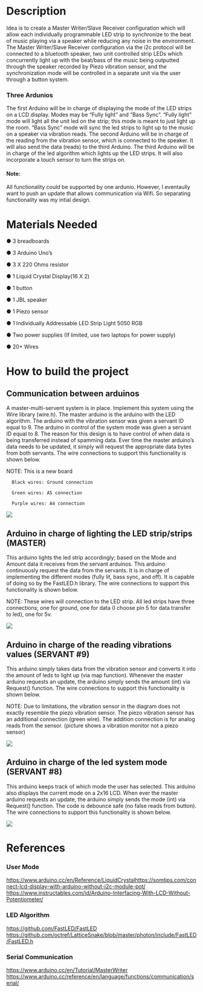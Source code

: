 # Description

Idea is to create a Master Writer/Slave Receiver configuration which
will allow each individually programmable LED strip to synchronize to the beat of music
playing via a speaker while reducing any noise in the environment. 
The Master Writer/Slave Receiver configuration via the i2c protocol will be connected to a
bluetooth speaker, two unit controlled strip LEDs which concurrently light up with the
beat/bass of the music being outputted through the speaker recorded by Piezo vibration
sensor, and the synchronization mode will be controlled in a separate unit via the user
through a button system.

### Three Ardunios
The first Arduino will be in charge of displaying the mode of the LED strips on a LCD display. 
Modes may be “Fully light” and “Bass Sync”. “Fully light” mode will light all the unit led on 
the strip; this mode is meant to just light up the room. “Bass Sync” mode will sync the led strips 
to light up to the music on a speaker via vibration reads. The second Arduino will be in charge of 
the reading from the vibration sensor, which is connected to the speaker. It will also send the
data (reads) to the third Arduino. The third Arduino will be in charge of the led algorithm
which lights up the LED strips. It will also incorporate a touch sensor to turn the strips on.

#### Note: 
All functionality could be supported by one ardunio. However, I eventaully 
want to push an update that allows communication via Wifi. So separating functionality was 
my intial design. 


# Materials Needed
● 3 breadboards

● 3 Arduino Uno’s

● 3 X 220 Ohms resistor

● 1 Liquid Crystal Display(16 X 2)

● 1 button

● 1 JBL speaker

● 1 Piezo sensor

● 1 Individually Addressable LED Strip Light 5050 RGB

● Two power supplies (If limited, use two laptops for power supply)

● 20+ Wires


# How to build the project

## Communication between arduinos
A master-multi-servent system is in place. Implement this system using the
Wire library (wire.h). The master arduino is the arduino with the LED algorithm.
The arduino with the vibration sensor was given a servant ID equal to 9. The arduino in
control of the system mode was given a servant ID equal to 8. The reason for this design 
is to have control of when data is being transferred instead of spamming data. Ever time 
the master arduino’s data needs to be updated, it simply will request the appropriate 
data bytes from both servants. The wire connections to support this functionality is shown 
below.

NOTE: This is a new board
      
      Black wires: Ground connection
      
      Green wires: A5 connection
      
      Purple wires: A4 connection

![](images/ImageOne.png)

## Arduino in charge of lighting the LED strip/strips (MASTER)
This arduino lights the led strip accordingly; based on the Mode and Amount data it
receives from the servant arduinos. This arduino continuously request the data from the
servants. It is in charge of implementing the different modes (fully lit, bass sync, and
off). It is capable of doing so by the FastLED.h library. The wire connections to support
this functionality is shown below.

NOTE: These wires will connection to the LED strip. All led strips have three
      connections; one for ground, one for data (I choose pin 5 for data 
      transfer to led), one for 5v.
      
![](images/ImageTwo.png)

## Arduino in charge of the reading vibrations values (SERVANT #9)
This arduino simply takes data from the vibration sensor and converts it into the amount
of leds to light up (via map function). Whenever the master arduino requests an update,
the arduino simply sends the amount (int) via Request() function. The wire connections
to support this functionality is shown below.

NOTE: Due to limitations, the vibration sensor in the diagram does not exactly resemble
      the piezo vibration sensor. The piezo vibration sensor has an additional connection
      (green wire). The addition connection is for analog reads from the sensor. (picture
      shows a vibration monitor not a piezo sensor)
      
![](images/ImageThree.png)

## Arduino in charge of the led system mode (SERVANT #8)
This arduino keeps track of which mode the user has selected. This arduino
also displays the current mode on a 2x16 LCD. When ever the master arduino requests
an update, the arduino simply sends the mode (int) via Request() function. The code is
debounce safe (no false reads from button). The wire connections to support this
functionality is shown below.

![](images/ImageFour.png)


# References
### User Mode

https://www.arduino.cc/en/Reference/LiquidCrystalhttps://somtips.com/connect-lcd-display-with-arduino-without-i2c-module-pot/
https://www.instructables.com/id/Arduino-Interfacing-With-LCD-Without-Potentiometer/

### LED Algorithm
https://github.com/FastLED/FastLED
https://github.com/octref/LatticeSnake/blob/master/photon/include/FastLED/FastLED.h

### Serial Communication
https://www.arduino.cc/en/Tutorial/MasterWriter
https://www.arduino.cc/reference/en/language/functions/communication/serial/


